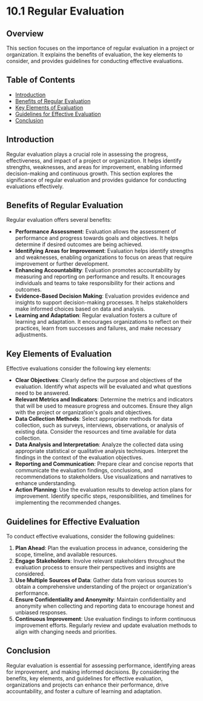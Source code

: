 # 10.1 Regular Evaluation

## Overview
This section focuses on the importance of regular evaluation in a project or organization. It explains the benefits of evaluation, the key elements to consider, and provides guidelines for conducting effective evaluations.

## Table of Contents
- [Introduction](#introduction)
- [Benefits of Regular Evaluation](#benefits-of-regular-evaluation)
- [Key Elements of Evaluation](#key-elements-of-evaluation)
- [Guidelines for Effective Evaluation](#guidelines-for-effective-evaluation)
- [Conclusion](#conclusion)

## Introduction
Regular evaluation plays a crucial role in assessing the progress, effectiveness, and impact of a project or organization. It helps identify strengths, weaknesses, and areas for improvement, enabling informed decision-making and continuous growth. This section explores the significance of regular evaluation and provides guidance for conducting evaluations effectively.

## Benefits of Regular Evaluation
Regular evaluation offers several benefits:
- **Performance Assessment**: Evaluation allows the assessment of performance and progress towards goals and objectives. It helps determine if desired outcomes are being achieved.
- **Identifying Areas for Improvement**: Evaluation helps identify strengths and weaknesses, enabling organizations to focus on areas that require improvement or further development.
- **Enhancing Accountability**: Evaluation promotes accountability by measuring and reporting on performance and results. It encourages individuals and teams to take responsibility for their actions and outcomes.
- **Evidence-Based Decision Making**: Evaluation provides evidence and insights to support decision-making processes. It helps stakeholders make informed choices based on data and analysis.
- **Learning and Adaptation**: Regular evaluation fosters a culture of learning and adaptation. It encourages organizations to reflect on their practices, learn from successes and failures, and make necessary adjustments.

## Key Elements of Evaluation
Effective evaluations consider the following key elements:
- **Clear Objectives**: Clearly define the purpose and objectives of the evaluation. Identify what aspects will be evaluated and what questions need to be answered.
- **Relevant Metrics and Indicators**: Determine the metrics and indicators that will be used to measure progress and outcomes. Ensure they align with the project or organization's goals and objectives.
- **Data Collection Methods**: Select appropriate methods for data collection, such as surveys, interviews, observations, or analysis of existing data. Consider the resources and time available for data collection.
- **Data Analysis and Interpretation**: Analyze the collected data using appropriate statistical or qualitative analysis techniques. Interpret the findings in the context of the evaluation objectives.
- **Reporting and Communication**: Prepare clear and concise reports that communicate the evaluation findings, conclusions, and recommendations to stakeholders. Use visualizations and narratives to enhance understanding.
- **Action Planning**: Use the evaluation results to develop action plans for improvement. Identify specific steps, responsibilities, and timelines for implementing the recommended changes.

## Guidelines for Effective Evaluation
To conduct effective evaluations, consider the following guidelines:
1. **Plan Ahead**: Plan the evaluation process in advance, considering the scope, timeline, and available resources.
2. **Engage Stakeholders**: Involve relevant stakeholders throughout the evaluation process to ensure their perspectives and insights are considered.
3. **Use Multiple Sources of Data**: Gather data from various sources to obtain a comprehensive understanding of the project or organization's performance.
4. **Ensure Confidentiality and Anonymity**: Maintain confidentiality and anonymity when collecting and reporting data to encourage honest and unbiased responses.
5. **Continuous Improvement**: Use evaluation findings to inform continuous improvement efforts. Regularly review and update evaluation methods to align with changing needs and priorities.

## Conclusion
Regular evaluation is essential for assessing performance, identifying areas for improvement, and making informed decisions. By considering the benefits, key elements, and guidelines for effective evaluation, organizations and projects can enhance their performance, drive accountability, and foster a culture of learning and adaptation.
